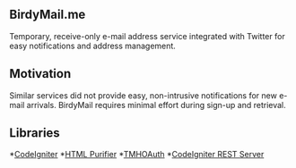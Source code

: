## BirdyMail.me
Temporary, receive-only e-mail address service integrated with Twitter for easy notifications and address management.

## Motivation
Similar services did not provide easy, non-intrusive notifications for new e-mail arrivals. BirdyMail requires minimal effort during sign-up and retrieval.

## Libraries
*[CodeIgniter](http://ellislab.com/codeigniter)
*[HTML Purifier](http://htmlpurifier.org/)
*[TMHOAuth](https://github.com/themattharris/tmhOAuth)
*[CodeIgniter REST Server](https://github.com/philsturgeon/codeigniter-restserver) 